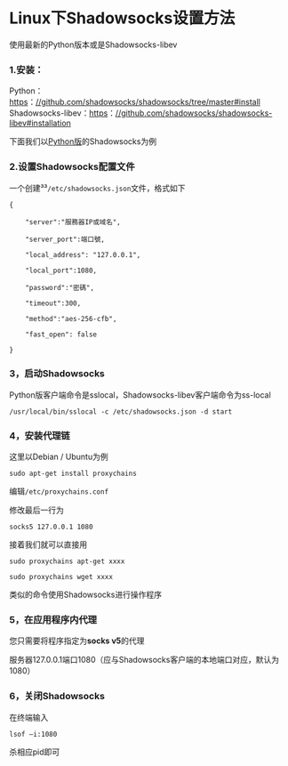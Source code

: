 # Linux下Shadowsocks设置方法

使用最新的Python版本或是Shadowsocks-libev

### 1.安装：

Python：[https](https://github.com/shadowsocks/shadowsocks/tree/master#install)：[//github.com/shadowsocks/shadowsocks/tree/master\#install](https://github.com/shadowsocks/shadowsocks/tree/master#install)  
Shadowsocks-libev：[https](https://github.com/shadowsocks/shadowsocks-libev#installation)：[//github.com/shadowsocks/shadowsocks-libev\#installation](https://github.com/shadowsocks/shadowsocks-libev#installation)

下面我们以[Python版](https://pypi.python.org/pypi/shadowsocks)的Shadowsocks为例

### 2.设置Shadowsocks配置文件

一个创建³³`/etc/shadowsocks.json`文件，格式如下

```
{

    "server":"服務器IP或域名",

    "server_port":端口號,

    "local_address": "127.0.0.1",

    "local_port":1080,

    "password":"密碼",

    "timeout":300,

    "method":"aes-256-cfb",

    "fast_open": false

}
```

### 3，启动Shadowsocks

Python版客户端命令是sslocal，Shadowsocks-libev客户端命令为ss-local

```
/usr/local/bin/sslocal -c /etc/shadowsocks.json -d start

```

### 4，安装代理链

这里以Debian / Ubuntu为例

```
sudo apt-get install proxychains

```

编辑`/etc/proxychains.conf`

修改最后一行为

```
socks5 127.0.0.1 1080

```

接着我们就可以直接用

```
sudo proxychains apt-get xxxx

sudo proxychains wget xxxx
```

类似的命令使用Shadowsocks进行操作程序

### 5，在应用程序内代理

您只需要将程序指定为**socks v5**的代理

服务器127.0.0.1端口1080（应与Shadowsocks客户端的本地端口对应，默认为1080）

### 6，关闭Shadowsocks

在终端输入

```
lsof –i:1080

```

杀相应pid即可

